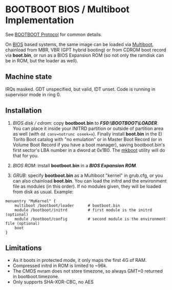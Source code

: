 BOOTBOOT BIOS / Multiboot Implementation
========================================

See [BOOTBOOT Protocol](https://gitlab.com/bztsrc/bootboot) for common details.

On [BIOS](http://www.scs.stanford.edu/05au-cs240c/lab/specsbbs101.pdf) based systems, the same image can be loaded via
[Multiboot](https://www.gnu.org/software/grub/manual/multiboot/multiboot.html),
chainload from MBR, VBR (GPT hybrid booting) or from CDROM boot record via __boot.bin__, or run as a BIOS Expansion ROM
(so not only the ramdisk can be in ROM, but the loader as well).

Machine state
-------------

IRQs masked. GDT unspecified, but valid, IDT unset. Code is running in supervisor mode in ring 0.

Installation
------------

1. *BIOS disk / cdrom*: copy __bootboot.bin__ to **_FS0:\BOOTBOOT\LOADER_**. You can place it inside your INITRD partition
        or outside of partition area as well (with `dd conv=notrunc oseek=x`). Finally install __boot.bin__ in the
        El Torito Boot catalog with "no emulation" or in Master Boot Record (or in Volume Boot Record if you have a boot manager),
        saving bootboot.bin's first sector's LBA number in a dword at 0x1B0. The [mkboot](https://gitlab.com/bztsrc/bootboot/blob/master/x86_64-bios/mkboot.c)
        utility will do that for you.

2. *BIOS ROM*: install __bootboot.bin__ in a **_BIOS Expansion ROM_**.

3. *GRUB*: specify __bootboot.bin__ as a Multiboot "kernel" in grub.cfg, or you can also chainload __boot.bin__. You can load
the initrd and the environment file as modules (in this order). If no modules given, they will be loaded from disk as usual. Example:

```
menuentry "MyKernel" {
    multiboot /bootboot/loader      # bootboot.bin
    module /bootboot/initrd         # first module is the initrd (optional)
    module /bootboot/config         # second module is the environment file (optional)
    boot
}
```

Limitations
-----------

 - As it boots in protected mode, it only maps the first 4G of RAM.
 - Compressed initrd in ROM is limited to ~96k.
 - The CMOS nvram does not store timezone, so always GMT+0 returned in bootboot.timezone.
 - Only supports SHA-XOR-CBC, no AES

